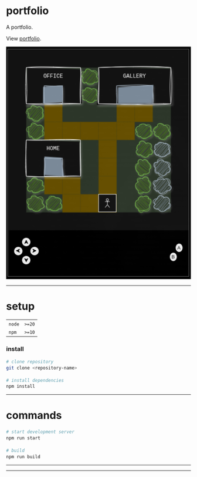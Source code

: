 # portfolio

A portfolio.

View [portfolio](https://jimj92120.github.io/portfolio/).

![screenshot](./screenshot.png)

---

# setup

|        |        |
| ------ | ------ |
| `node` | `>=20` |
| `npm`  | `>=10` |

### install

```sh
# clone repository
git clone <repository-name>

# install dependencies
npm install
```

---

# commands

```sh
# start development server
npm run start

# build
npm run build
```

---

---

#
